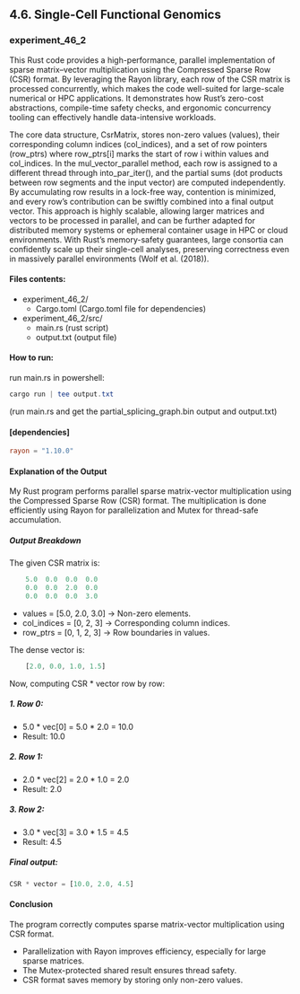 ## 4.6. Single-Cell Functional Genomics

### experiment_46_2

This Rust code provides a high-performance, parallel implementation of sparse matrix–vector multiplication using the Compressed Sparse Row (CSR) format. By leveraging the Rayon library, each row of the CSR matrix is processed concurrently, which makes the code well-suited for large-scale numerical or HPC applications. It demonstrates how Rust’s zero-cost abstractions, compile-time safety checks, and ergonomic concurrency tooling can effectively handle data-intensive workloads.

The core data structure, CsrMatrix, stores non-zero values (values), their corresponding column indices (col_indices), and a set of row pointers (row_ptrs) where row_ptrs[i] marks the start of row i within values and col_indices. In the mul_vector_parallel method, each row is assigned to a different thread through into_par_iter(), and the partial sums (dot products between row segments and the input vector) are computed independently. By accumulating row results in a lock-free way, contention is minimized, and every row’s contribution can be swiftly combined into a final output vector. This approach is highly scalable, allowing larger matrices and vectors to be processed in parallel, and can be further adapted for distributed memory systems or ephemeral container usage in HPC or cloud environments. With Rust’s memory-safety guarantees, large consortia can confidently scale up their single-cell analyses, preserving correctness even in massively parallel environments (Wolf et al. (2018)).

#### Files contents:
* experiment_46_2/
  * Cargo.toml (Cargo.toml file for dependencies)
* experiment_46_2/src/
  * main.rs (rust script)
  * output.txt (output file)

#### How to run:

run main.rs in powershell:

```powershell
cargo run | tee output.txt
```
(run main.rs and get the partial_splicing_graph.bin output and output.txt)

#### [dependencies]

```toml
rayon = "1.10.0"
```

#### Explanation of the Output
My Rust program performs parallel sparse matrix-vector multiplication using the Compressed Sparse Row (CSR) format. The multiplication is done efficiently using Rayon for parallelization and Mutex for thread-safe accumulation.

##### Output Breakdown
The given CSR matrix is:

```rust
    5.0  0.0  0.0  0.0  
    0.0  0.0  2.0  0.0  
    0.0  0.0  0.0  3.0
```
  
* values = [5.0, 2.0, 3.0] → Non-zero elements.
* col_indices = [0, 2, 3] → Corresponding column indices.
* row_ptrs = [0, 1, 2, 3] → Row boundaries in values.

The dense vector is:

```rust
    [2.0, 0.0, 1.0, 1.5]
```

Now, computing CSR * vector row by row:

##### 1. Row 0:

* 5.0 * vec[0] = 5.0 * 2.0 = 10.0
* Result: 10.0

##### 2. Row 1:

* 2.0 * vec[2] = 2.0 * 1.0 = 2.0
* Result: 2.0

##### 3. Row 2:

* 3.0 * vec[3] = 3.0 * 1.5 = 4.5
* Result: 4.5

##### Final output:

```rust
CSR * vector = [10.0, 2.0, 4.5]
```

#### Conclusion
The program correctly computes sparse matrix-vector multiplication using CSR format.

* Parallelization with Rayon improves efficiency, especially for large sparse matrices.
* The Mutex-protected shared result ensures thread safety.
* CSR format saves memory by storing only non-zero values.


